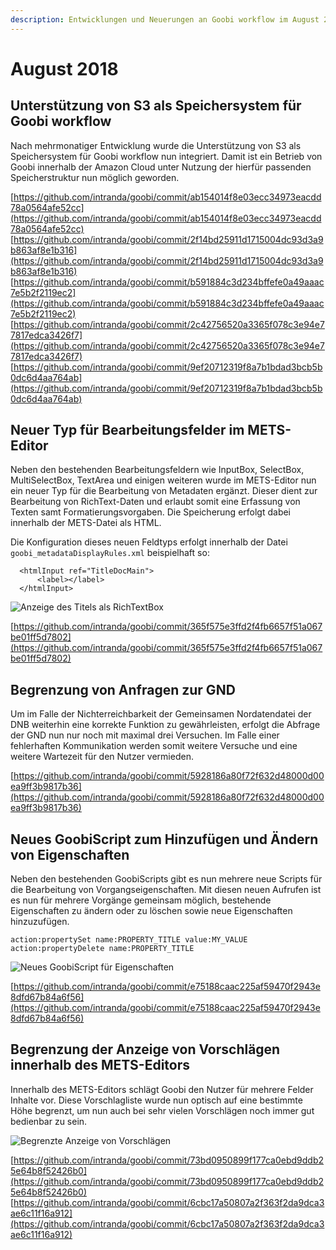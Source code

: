 ```yaml
---
description: Entwicklungen und Neuerungen an Goobi workflow im August 2018
---
```


# August 2018

## Unterstützung von S3 als Speichersystem für Goobi workflow

Nach mehrmonatiger Entwicklung wurde die Unterstützung von S3 als Speichersystem für Goobi workflow nun integriert. Damit ist ein Betrieb von Goobi innerhalb der Amazon Cloud unter Nutzung der hierfür passenden Speicherstruktur nun möglich geworden.

[https://github.com/intranda/goobi/commit/ab154014f8e03ecc34973eacdd78a0564afe52cc](https://github.com/intranda/goobi/commit/ab154014f8e03ecc34973eacdd78a0564afe52cc) [https://github.com/intranda/goobi/commit/2f14bd25911d1715004dc93d3a9b863af8e1b316](https://github.com/intranda/goobi/commit/2f14bd25911d1715004dc93d3a9b863af8e1b316) [https://github.com/intranda/goobi/commit/b591884c3d234bffefe0a49aaac7e5b2f2119ec2](https://github.com/intranda/goobi/commit/b591884c3d234bffefe0a49aaac7e5b2f2119ec2) [https://github.com/intranda/goobi/commit/2c42756520a3365f078c3e94e77817edca3426f7](https://github.com/intranda/goobi/commit/2c42756520a3365f078c3e94e77817edca3426f7) [https://github.com/intranda/goobi/commit/9ef20712319f8a7b1bdad3bcb5b0dc6d4aa764ab](https://github.com/intranda/goobi/commit/9ef20712319f8a7b1bdad3bcb5b0dc6d4aa764ab)

## Neuer Typ für Bearbeitungsfelder im METS-Editor

Neben den bestehenden Bearbeitungsfeldern wie InputBox, SelectBox, MultiSelectBox, TextArea und einigen weiteren wurde im METS-Editor nun ein neuer Typ für die Bearbeitung von Metadaten ergänzt. Dieser dient zur Bearbeitung von RichText-Daten und erlaubt somit eine Erfassung von Texten samt Formatierungsvorgaben. Die Speicherung erfolgt dabei innerhalb der METS-Datei als HTML.

Die Konfiguration dieses neuen Feldtyps erfolgt innerhalb der Datei `goobi_metadataDisplayRules.xml` beispielhaft so:

```markup
  <htmlInput ref="TitleDocMain">
      <label></label>
  </htmlInput>
```

![Anzeige des Titels als RichTextBox](../.gitbook/assets/1808\_mets\_rtf\_de.png)

[https://github.com/intranda/goobi/commit/365f575e3ffd2f4fb6657f51a067be01ff5d7802](https://github.com/intranda/goobi/commit/365f575e3ffd2f4fb6657f51a067be01ff5d7802)

## Begrenzung von Anfragen zur GND

Um im Falle der Nichterreichbarkeit der Gemeinsamen Nordatendatei der DNB weiterhin eine korrekte Funktion zu gewährleisten, erfolgt die Abfrage der GND nun nur noch mit maximal drei Versuchen. Im Falle einer fehlerhaften Kommunikation werden somit weitere Versuche und eine weitere Wartezeit für den Nutzer vermieden.

[https://github.com/intranda/goobi/commit/5928186a80f72f632d48000d00ea9ff3b9817b36](https://github.com/intranda/goobi/commit/5928186a80f72f632d48000d00ea9ff3b9817b36)

## Neues GoobiScript zum Hinzufügen und Ändern von Eigenschaften

Neben den bestehenden GoobiScripts gibt es nun mehrere neue Scripts für die Bearbeitung von Vorgangseigenschaften. Mit diesen neuen Aufrufen ist es nun für mehrere Vorgänge gemeinsam möglich, bestehende Eigenschaften zu ändern oder zu löschen sowie neue Eigenschaften hinzuzufügen.

```
action:propertySet name:PROPERTY_TITLE value:MY_VALUE
action:propertyDelete name:PROPERTY_TITLE
```

![Neues GoobiScript für Eigenschaften](../.gitbook/assets/1808\_goobiScript\_properties\_de.png)

[https://github.com/intranda/goobi/commit/e75188caac225af59470f2943e8dfd67b84a6f56](https://github.com/intranda/goobi/commit/e75188caac225af59470f2943e8dfd67b84a6f56)

## Begrenzung der Anzeige von Vorschlägen innerhalb des METS-Editors

Innerhalb des METS-Editors schlägt Goobi den Nutzer für mehrere Felder Inhalte vor. Diese Vorschlagliste wurde nun optisch auf eine bestimmte Höhe begrenzt, um nun auch bei sehr vielen Vorschlägen noch immer gut bedienbar zu sein.

![Begrenzte Anzeige von Vorschlägen](../.gitbook/assets/1808\_mets\_suggest\_de.png)

[https://github.com/intranda/goobi/commit/73bd0950899f177ca0ebd9ddb25e64b8f52426b0](https://github.com/intranda/goobi/commit/73bd0950899f177ca0ebd9ddb25e64b8f52426b0) [https://github.com/intranda/goobi/commit/6cbc17a50807a2f363f2da9dca3ae6c11f16a912](https://github.com/intranda/goobi/commit/6cbc17a50807a2f363f2da9dca3ae6c11f16a912)

